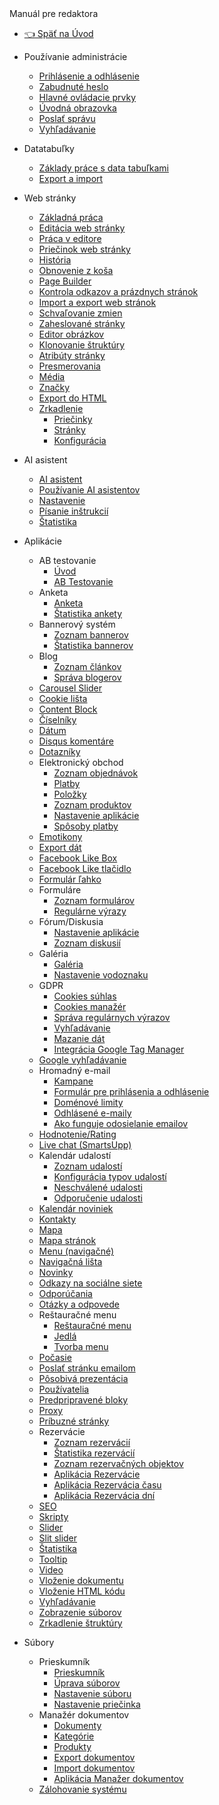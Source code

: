 <div class="sidebar-section">Manuál pre redaktora</div>

- [:point_left: Späť na Úvod](/?back)

- Používanie administrácie
  - [Prihlásenie a odhlásenie](/redactor/admin/logon.md)
  - [Zabudnuté heslo](/redactor/admin/password-recovery/README.md)
  - [Hlavné ovládacie prvky](/redactor/admin/README.md)
  - [Úvodná obrazovka](/redactor/admin/welcome.md)
  - [Poslať správu](/redactor/admin/send-message.md)
  - [Vyhľadávanie](/redactor/admin/search/README.md)
- Datatabuľky
  - [Základy práce s data tabuľkami](/redactor/datatables/README.md)
  - [Export a import](/redactor/datatables/export-import.md)
- Web stránky
  - [Základná práca](/redactor/webpages/README.md)
  - [Editácia web stránky](/redactor/webpages/editor.md)
  - [Práca v editore](/redactor/webpages/working-in-editor/README.md)
  - [Priečinok web stránky](/redactor/webpages/group.md)
  - [História](/redactor/webpages/history.md)
  - [Obnovenie z koša](/redactor/webpages/recover.md)
  - [Page Builder](/redactor/webpages/pagebuilder.md)
  - [Kontrola odkazov a prázdnych stránok](/redactor/webpages/linkcheck.md)
  - [Import a export web stránok](/redactor/webpages/import-export.md)
  - [Schvaľovanie zmien](/redactor/webpages/approve/README.md)
  - [Zaheslované stránky](/redactor/zaheslovana-zona/README.md)
  - [Editor obrázkov](/redactor/image-editor/README.md)
  - [Klonovanie štruktúry](/redactor/apps/clone-structure/README.md)
  - [Atribúty stránky](/redactor/webpages/doc-attributes/README.md)
  - [Presmerovania](/redactor/webpages/redirects/README.md)
  - [Média](/redactor/webpages/media.md)
  - [Značky](/redactor/webpages/perexgroups.md)
  - [Export do HTML](/redactor/webpages/export-to-html/README.md)
  - [Zrkadlenie](/redactor/webpages/mirroring/README.md)
    - [Priečinky](/redactor/webpages/mirroring/groups.md)
    - [Stránky](/redactor/webpages/mirroring/docs.md)
    - [Konfigurácia](/redactor/webpages/mirroring/settings.md)
- AI asistent
  - [AI asistent](/redactor/ai/README.md)
  - [Používanie AI asistentov](/redactor/ai/datatables/README.md)
  - [Nastavenie](/redactor/ai/settings/README.md)
  - [Písanie inštrukcií](/redactor/ai/instructions/README.md)
  - [Štatistika](/redactor/ai/stat/README.md)
- Aplikácie
  - AB testovanie
    - [Úvod](/redactor/apps/abtesting/README.md)
    - [AB Testovanie](/redactor/apps/abtesting/abtesting.md)
  - Anketa
    - [Anketa](/redactor/apps/inquiry/README.md)
    - [Štatistika ankety](/redactor/apps/inquiry/inquiry-stat.md)
  - Bannerový systém
    - [Zoznam bannerov](/redactor/apps/banner/README.md)
    - [Štatistika bannerov](/redactor/apps/banner/banner-stat/README.md)
  - Blog
    - [Zoznam článkov](/redactor/apps/blog/README.md)
    - [Správa blogerov](/redactor/apps/blog/bloggers.md)
  - [Carousel Slider](/redactor/apps/carousel_slider/README.md)
  - [Cookie lišta](/redactor/apps/app-cookiebar/README.md)
  - [Content Block](/redactor/apps/content-block/README.md)
  - [Číselníky](/redactor/apps/enumeration/README.md)
  - [Dátum](/redactor/apps/app-date/README.md)
  - [Disqus komentáre](/redactor/apps/app-disqus/README.md)
  - [Dotazníky](/redactor/apps/quiz/README.md)
  - Elektronický obchod
    - [Zoznam objednávok](/redactor/apps/eshop/invoice/README.md)
    - [Platby](/redactor/apps/eshop/invoice/payments.md)
    - [Položky](/redactor/apps/eshop/invoice/items.md)
    - [Zoznam produktov](/redactor/apps/eshop/product-list/README.md)
    - [Nastavenie aplikácie](/redactor/apps/basket/README.md)
    - [Spôsoby platby](/redactor/apps/eshop/payment-methods/README.md)
  - [Emotikony](/redactor/apps/emoticon/README.md)
  - [Export dát](/redactor/apps/export/README.md)
  - [Facebook Like Box](/redactor/apps/app-facebook_like_box/README.md)
  - [Facebook Like tlačidlo](/redactor/apps/app-facebook_like/README.md)
  - [Formulár ľahko](/redactor/apps/formsimple/README.md)
  - Formuláre
    - [Zoznam formulárov](/redactor/apps/form/README.md)
    - [Regulárne výrazy](/redactor/apps/form/regexps.md)
  - Fórum/Diskusia
    - [Nastavenie aplikácie](/redactor/apps/forum/README.md)
    - [Zoznam diskusií](/redactor/apps/forum/forum-list.md)
  - Galéria
    - [Galéria](/redactor/apps/gallery/README.md)
    - [Nastavenie vodoznaku](/redactor/apps/gallery/watermark.md)
  - GDPR
    - [Cookies súhlas](/redactor/apps/gdpr/README.md)
    - [Cookies manažér](/redactor/apps/gdpr/cookiesmanger.md)
    - [Správa regulárnych výrazov](/redactor/apps/gdpr/regexps.md)
    - [Vyhľadávanie](/redactor/apps/gdpr/search.md)
    - [Mazanie dát](/redactor/apps/gdpr/data-deleting.md)
    - [Integrácia Google Tag Manager](/redactor/apps/gdpr/gtm.md)
  - [Google vyhľadávanie](/redactor/apps/app-vyhladavanie/README.md)
  - Hromadný e-mail
    - [Kampane](/redactor/apps/dmail/campaings/README.md)
    - [Formulár pre prihlásenia a odhlásenie](/redactor/apps/dmail/form/README.md)
    - [Doménové limity](/redactor/apps/dmail/domain-limits/README.md)
    - [Odhlásené e-maily](/redactor/apps/dmail/unsubscribed/README.md)
    - [Ako funguje odosielanie emailov](/redactor/apps/dmail/campaings/how-sender-works.md)
  - [Hodnotenie/Rating](/redactor/apps/rating/README.md)
  - [Live chat (SmartsUpp)](/redactor/apps/app-smartsupp/README.md)
  - Kalendár udalostí
    - [Zoznam udalostí](/redactor/apps/calendar/README.md)
    - [Konfigurácia typov udalostí](/redactor/apps/calendar/calendar-types/README.md)
    - [Neschválené udalosti](/redactor/apps/calendar/non-approved-events/README.md)
    - [Odporučenie udalosti](/redactor/apps/calendar/suggest-events/README.md)
  - [Kalendár noviniek](/redactor/apps/news-calendar/README.md)
  - [Kontakty](/redactor/apps/contact/README.md)
  - [Mapa](/redactor/apps/map/README.md)
  - [Mapa stránok](/redactor/apps/sitemap/README.md)
  - [Menu (navigačné)](/redactor/apps/menu/README.md)
  - [Navigačná lišta](/redactor/apps/navbar/README.md)
  - [Novinky](/redactor/apps/news/README.md)
  - [Odkazy na sociálne siete](/redactor/apps/app-social_icon/README.md)
  - [Odporúčania](/redactor/apps/app-testimonials/README.md)
  - [Otázky a odpovede](/redactor/apps/qa/README.md)
  - Reštauračné menu
    - [Reštauračné menu](/redactor/apps/restaurant-menu/README.md)
    - [Jedlá](/redactor/apps/restaurant-menu/meals.md)
    - [Tvorba menu](/redactor/apps/restaurant-menu/menu.md)
  - [Počasie](/redactor/apps/app-weather/README.md)
  - [Poslať stránku emailom](/redactor/apps/send_link/README.md)
  - [Pôsobivá prezentácia](/redactor/apps/app-impress_slideshow/README.md)
  - [Používatelia](/redactor/apps/user/README.md)
  - [Predpripravené bloky](/redactor/apps/htmlbox/README.md)
  - [Proxy](/redactor/apps/proxy/README.md)
  - [Príbuzné stránky](/redactor/apps/related-pages/README.md)
  - Rezervácie
    - [Zoznam rezervácií](/redactor/apps/reservation/reservations/README.md)
    - [Štatistika rezervácií](/redactor/apps/reservation/reservations-stat/README.md)
    - [Zoznam rezervačných objektov](/redactor/apps/reservation/reservation-objects/README.md)
    - [Aplikácia Rezervácie](/redactor/apps/reservation/reservation-app/README.md)
    - [Aplikácia Rezervácia času](/redactor/apps/reservation/time-book-app/README.md)
    - [Aplikácia Rezervácia dní](/redactor/apps/reservation/day-book-app/README.md)
  - [SEO](/redactor/apps/seo/README.md)
  - [Skripty](/redactor/apps/insert-script/README.md)
  - [Slider](/redactor/apps/slider/README.md)
  - [Slit slider](/redactor/apps/app-slit_slider/README.md)
  - [Štatistika](/redactor/apps/stat/README.md)
  - [Tooltip](/redactor/apps/tooltip/README.md)
  - [Video](/redactor/apps/video/README.md)
  - [Vloženie dokumentu](/redactor/apps/app-docsembed/README.md)
  - [Vloženie HTML kódu](/redactor/apps/app-htmlembed/README.md)
  - [Vyhľadávanie](/redactor/apps/search/README.md)
  - [Zobrazenie súborov](/redactor/apps/site-browser/README.md)
  - [Zrkadlenie štruktúry](/redactor/apps/docmirroring/README.md)
- Súbory
  - Prieskumník
    - [Prieskumník](/redactor/files/fbrowser/README.md)
    - [Úprava súborov](/redactor/files/fbrowser/file-edit/README.md)
    - [Nastavenie súboru](/redactor/files/fbrowser/file-settings/README.md)
    - [Nastavenie priečinka](/redactor/files/fbrowser/folder-settings/README.md)
  - Manažér dokumentov
    - [Dokumenty](/redactor/files/file-archive/README.md)
    - [Kategórie](/redactor/files/file-archive/category-manager.md)
    - [Produkty](/redactor/files/file-archive/product-manager.md)
    - [Export dokumentov](/redactor/files/file-archive/export-files.md)
    - [Import dokumentov](/redactor/files/file-archive/import-files.md)
    - [Aplikácia Manažer dokumentov](/redactor/files/file-archive/file-archive-app.md)
  - [Zálohovanie systému](/sysadmin/files/backup/README.md)